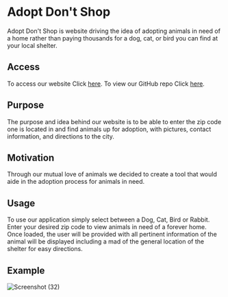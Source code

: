 # Adopt Don't Shop
Adopt Don't Shop is website driving the idea of adopting animals in need of a home rather than paying thousands for a dog, cat, or bird you can find at your local shelter. 


## Access 
To access our website  Click [here](https://marcosauras.github.io/Adopt-Dont-Shop/).
To view our GitHub repo Click [here](https://github.com/KTD10/Adopt-Dont-Shop).


## Purpose
The purpose and idea behind our website is to be able to enter the zip code one is located in and find animals up for adoption, with pictures, contact information, and directions to the city. 

## Motivation 
Through our mutual love of animals we decided to create a tool that would aide in the adoption process for animals in need. 

## Usage
To use our application simply select between a Dog, Cat, Bird or Rabbit. Enter your desired zip code to view animals in need of a forever home. 
Once loaded, the user will be provided with all pertinent information of the animal will be displayed including a mad of the general location of the shelter for easy directions.  

## Example 
![Screenshot (32)](https://user-images.githubusercontent.com/110429983/206599555-f941300c-4742-4929-b0f7-9fcd2bd27f34.png)
